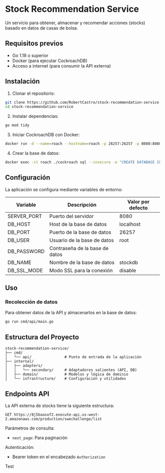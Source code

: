 # Stock Recommendation Service

Un servicio para obtener, almacenar y recomendar acciones (stocks) basado en datos de casas de bolsa.

## Requisitos previos

- Go 1.18 o superior
- Docker (para ejecutar CockroachDB)
- Acceso a internet (para consumir la API externa)

## Instalación

1. Clonar el repositorio:

```bash
git clone https://github.com/RobertCastro/stock-recommendation-service.git
cd stock-recommendation-service
```

2. Instalar dependencias:

```bash
go mod tidy
```

3. Iniciar CockroachDB con Docker:

```bash
docker run -d --name=roach --hostname=roach -p 26257:26257 -p 8080:8080 cockroachdb/cockroach:latest start-single-node --insecure
```

4. Crear la base de datos:

```bash
docker exec -it roach ./cockroach sql --insecure -e "CREATE DATABASE IF NOT EXISTS stockdb;"
```

## Configuración

La aplicación se configura mediante variables de entorno:

| Variable      | Descripción                        | Valor por defecto |
|---------------|------------------------------------|-------------------|
| SERVER_PORT   | Puerto del servidor                | 8080              |
| DB_HOST       | Host de la base de datos           | localhost         |
| DB_PORT       | Puerto de la base de datos         | 26257             |
| DB_USER       | Usuario de la base de datos        | root              |
| DB_PASSWORD   | Contraseña de la base de datos     |                   |
| DB_NAME       | Nombre de la base de datos         | stockdb           |
| DB_SSL_MODE   | Modo SSL para la conexión          | disable           |

## Uso

### Recolección de datos

Para obtener datos de la API y almacenarlos en la base de datos:

```bash
go run cmd/api/main.go
```

## Estructura del Proyecto

```
stock-recommendation-service/
├── cmd/
│   └── api/               # Punto de entrada de la aplicación
├── internal/
│   ├── adapters/
│   │   └── secondary/     # Adaptadores salientes (API, DB)
│   ├── domain/            # Modelos y lógica de dominio
│   └── infrastructure/    # Configuración y utilidades
```

## Endpoints API

La API externa de stocks tiene la siguiente estructura:

```
GET https://8j5baasof2.execute-api.us-west-2.amazonaws.com/production/swechallenge/list
```

Parámetros de consulta:
- `next_page`: Para paginación

Autenticación:
- Bearer token en el encabezado `Authorization`

Test